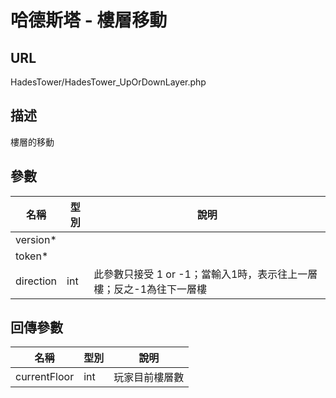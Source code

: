 # 哈德斯塔 - 樓層移動

## URL

HadesTower\/HadesTower\_UpOrDownLayer.php

## 描述

樓層的移動

## 參數

| 名稱 | 型別 | 說明 |
| --- | --- | --- |
| version\* |  |  |
| token\* |  |  |
| direction | int | 此參數只接受 1 or -1；當輸入1時，表示往上一層樓；反之-1為往下一層樓 |

## 回傳參數

| 名稱 | 型別 | 說明 |
| --- | --- | --- |
| currentFloor | int | 玩家目前樓層數 |

